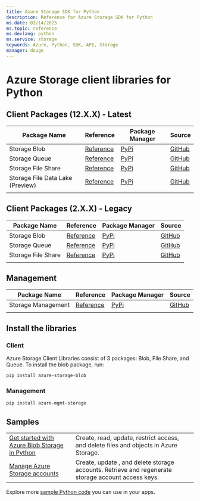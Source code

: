 ```yaml
---
title: Azure Storage SDK for Python
description: Reference for Azure Storage SDK for Python
ms.date: 01/14/2025
ms.topic: reference
ms.devlang: python
ms.service: storage
keywords: Azure, Python, SDK, API, Storage
manager: douge
---
```

# Azure Storage client libraries for Python

## Client Packages (12.X.X) - Latest

| Package Name | Reference                                     | Package Manager                                   | Source                                                 |
|--------------|-----------------------------------------------|---------------------------------------------------|--------------------------------------------------------|
| Storage Blob | [Reference](storage-blob-readme) | [PyPi](https://pypi.org/project/azure-storage-blob/) | [GitHub](https://github.com/Azure/azure-sdk-for-python/tree/master/sdk/storage/azure-storage-blob) |
| Storage Queue | [Reference](storage-queue-readme) | [PyPi](https://pypi.org/project/azure-storage-queue/) | [GitHub](https://github.com/Azure/azure-sdk-for-python/tree/master/sdk/storage/azure-storage-queue/azure/storage/queue) |
| Storage File Share | [Reference](storage-file-share-readme) | [PyPi](https://pypi.org/project/azure-storage-file-share/) | [GitHub](https://github.com/Azure/azure-sdk-for-python/tree/master/sdk/storage/azure-storage-file-share/azure/storage/fileshare) |
| Storage File Data Lake (Preview) | [Reference](storage-file-datalake-readme) | [PyPi](https://pypi.org/project/azure-storage-file-datalake/) | [GitHub](https://github.com/Azure/azure-sdk-for-python/tree/master/sdk/storage/azure-storage-file-datalake/azure/storage/filedatalake) |
|              |                                               |                                                   |                                                        |

## Client Packages (2.X.X) - Legacy
| Package Name | Reference                                     | Package Manager                                   | Source                                                 |
|--------------|-----------------------------------------------|---------------------------------------------------|--------------------------------------------------------|
| Storage Blob | [Reference](/python/api/azure-storage-blob/?view=azure-python-previous&preserve-view=true) | [PyPi](https://pypi.org/project/azure-storage-blob/2.1.0/) | [GitHub](https://github.com/Azure/azure-sdk-for-python/tree/master/sdk/storage/azure-storage-blob) |
| Storage Queue | [Reference](/python/api/azure-storage-queue/?view=azure-python-previous&preserve-view=true) | [PyPi](https://pypi.org/project/azure-storage-queue/2.1.0/) | [GitHub](https://github.com/Azure/azure-sdk-for-python/tree/master/sdk/storage/azure-storage-queue/azure/storage/queue) |
| Storage File Share | [Reference](/python/api/azure-storage-file/?view=azure-python-previous&preserve-view=true) | [PyPi](https://pypi.org/project/azure-storage-file/) | [GitHub](https://github.com/Azure/azure-sdk-for-python/tree/master/sdk/storage/azure-storage-file-share/azure/storage/fileshare) |
|              |                                               |                                                   |                                                        |

## Management
| Package Name | Reference                                     | Package Manager                                   | Source                                                 |
|--------------|-----------------------------------------------|---------------------------------------------------|--------------------------------------------------------|
| Storage Management | [Reference](storage/management) | [PyPi](https://pypi.org/project/azure-mgmt-storage/) | [GitHub](https://github.com/Azure/azure-sdk-for-python/tree/master/sdk/storage/azure-mgmt-storage) |
|              |                                               |                                                   |                                                        |


## Install the libraries

### Client

Azure Storage Client Libraries consist of 3 packages: Blob, File Share, and Queue. To install the blob package, run:

```bash
pip install azure-storage-blob
```

### Management

```bash
pip install azure-mgmt-storage
```

## Samples

| | |
|--|--|
| [Get started with Azure Blob Storage in Python](https://docs.microsoft.com/azure/storage/blobs/storage-python-how-to-use-blob-storage) | Create, read, update, restrict access, and delete files and objects in Azure Storage. |
| [Manage Azure Storage accounts](https://azure.microsoft.com/resources/samples/storage-python-manage) | Create, update , and delete storage accounts. Retrieve and regenerate storage account access keys.

Explore more [sample Python code](https://azure.microsoft.com/resources/samples/?platform=python) you can use in your apps.